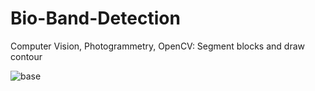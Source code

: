 # Bio-Band-Detection
Computer Vision, Photogrammetry, OpenCV: Segment blocks and draw contour

![base](https://user-images.githubusercontent.com/38184042/189503753-983d6f5b-f58b-47f6-9d95-3f76d645ca2e.gif)
